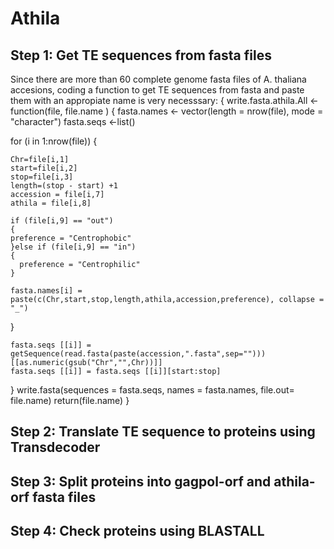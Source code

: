 # Athila
## Step 1: Get TE sequences from fasta files
Since there are more than 60 complete genome fasta files of A. thaliana accesions, coding a function to get TE sequences from fasta and paste them with an appropiate name is very necesssary:
{ write.fasta.athila.All <- function(file, file.name )
{
  fasta.names <- vector(length = nrow(file), mode = "character")
  fasta.seqs <-list()
  
  for (i in 1:nrow(file))
  {
 
    Chr=file[i,1]
    start=file[i,2]
    stop=file[i,3]
    length=(stop - start) +1
    accession = file[i,7]
    athila = file[i,8]
    
    if (file[i,9] == "out")
    {
    preference = "Centrophobic"
    }else if (file[i,9] == "in")
    {
      preference = "Centrophilic"
    }
    
    fasta.names[i] = paste(c(Chr,start,stop,length,athila,accession,preference), collapse = "_")
  
 }
     
  
    fasta.seqs [[i]] = getSequence(read.fasta(paste(accession,".fasta",sep="")))[[as.numeric(gsub("Chr","",Chr))]]
    fasta.seqs [[i]] = fasta.seqs [[i]][start:stop]
  }
  write.fasta(sequences = fasta.seqs, names = fasta.names, file.out= file.name)
  return(file.name) }


## Step 2: Translate TE sequence to proteins using Transdecoder
## Step 3: Split proteins into gagpol-orf and athila-orf fasta files
## Step 4: Check proteins using BLASTALL
